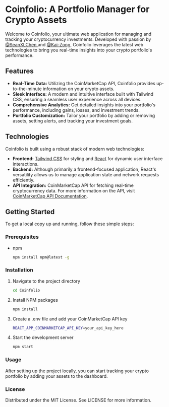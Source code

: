 # Coinfolio: A Portfolio Manager for Crypto Assets

Welcome to Coinfolio, your ultimate web application for managing and tracking your cryptocurrency investments. Developed with passion by [@SeanXLChen
](https://github.com/SeanXLChen) and [@Kai-Zong](https://github.com/kai-zong), Coinfolio leverages the latest web technologies to bring you real-time insights into your crypto portfolio's performance.

## Features

- **Real-Time Data:** Utilizing the CoinMarketCap API, Coinfolio provides up-to-the-minute information on your crypto assets.
- **Sleek Interface:** A modern and intuitive interface built with Tailwind CSS, ensuring a seamless user experience across all devices.
- **Comprehensive Analytics:** Get detailed insights into your portfolio's performance, including gains, losses, and investment trends.
- **Portfolio Customization:** Tailor your portfolio by adding or removing assets, setting alerts, and tracking your investment goals.

## Technologies

Coinfolio is built using a robust stack of modern web technologies:

- **Frontend:** [Tailwind CSS](https://tailwindcss.com/) for styling and [React](https://react.dev/) for dynamic user interface interactions.
- **Backend:** Although primarily a frontend-focused application, React's versatility allows us to manage application state and network requests efficiently.
- **API Integration:** CoinMarketCap API for fetching real-time cryptocurrency data. For more information on the API, visit [CoinMarketCap API Documentation](https://coinmarketcap.com/api/documentation/v1/).

## Getting Started

To get a local copy up and running, follow these simple steps:

### Prerequisites

- npm
  ```sh
  npm install npm@latest -g
  ```

### Installation

1. Navigate to the project directory

    ```sh
    cd Coinfolio
    ```

2. Install NPM packages
    ```sh
    npm install
    ```

3. Create a .env file and add your CoinMarketCap API key
    ```sh
    REACT_APP_COINMARKETCAP_API_KEY=your_api_key_here
    ```

4. Start the development server
    ```sh
    npm start
    ```

### Usage
After setting up the project locally, you can start tracking your crypto portfolio by adding your assets to the dashboard.

### License
Distributed under the MIT License. See LICENSE for more information.
